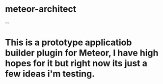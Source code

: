 # meteor-architect
--
# This is a prototype applicatiob builder plugin for Meteor, I have high hopes for it but right now its just a few ideas i'm testing.
